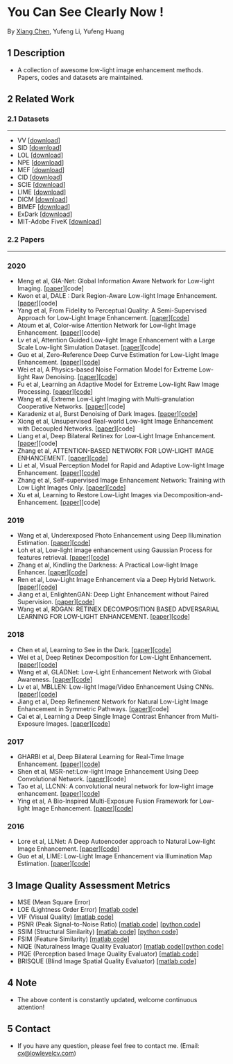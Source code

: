 # You Can See Clearly Now !
By [Xiang Chen](https://cxtalk.github.io/), Yufeng Li, Yufeng Huang

## 1 Description
   * A collection of awesome low-light image enhancement methods. Papers, codes and datasets are maintained.

## 2 Related Work
### 2.1 Datasets
------------
* VV [[download](https://sites.google.com/site/vonikakis/datasets)]
* SID [[download](https://cchen156.github.io/SID.html)]
* LOL [[download](https://daooshee.github.io/BMVC2018website/)]
* NPE [[download](http://blog.sina.com.cn/s/blog_a0a06f190101cvon.html)]
* MEF [[download](http://ivc.uwaterloo.ca/database/MEF/MEF-Database.php)]
* CID [[download](https://github.com/505030475/ExtremeLowLight)]
* SCIE [[download](https://github.com/csjcai/SICE)]
* LIME [[download](http://cs.tju.edu.cn/orgs/vision/~xguo/LIME.htm)]
* DICM [[download](http://mcl.korea.ac.kr/projects/LDR/LDR_TEST_IMAGES_DICM.zip)]
* BIMEF [[download](https://drive.google.com/drive/folders/0B_FjaR958nw_djVQanJqeEhUM1k)]
* ExDark [[download](https://github.com/cs-chan/Exclusively-Dark-Image-Dataset/tree/master/Dataset)]
* MIT-Adobe FiveK [[download](https://data.csail.mit.edu/graphics/fivek/)]

### 2.2 Papers
------------
### 2020
* Meng et al, GIA-Net: Global Information Aware Network for Low-light Imaging. [[paper](http://xxx.itp.ac.cn/abs/2009.06604)][code]
* Kwon et al, DALE : Dark Region-Aware Low-light Image Enhancement. [[paper](https://arxiv.org/abs/2008.12493)][code]
* Yang et al, From Fidelity to Perceptual Quality: A Semi-Supervised Approach for Low-Light Image Enhancement. [[paper](https://openaccess.thecvf.com/content_CVPR_2020/papers/Yang_From_Fidelity_to_Perceptual_Quality_A_Semi-Supervised_Approach_for_Low-Light_CVPR_2020_paper.pdf)][[code](https://github.com/flyywh/CVPR-2020-Semi-Low-Light)]
* Atoum et al, Color-wise Attention Network for Low-light Image Enhancement. [[paper](https://arxiv.org/pdf/1911.08681.pdf)][code]
* Lv et al, Attention Guided Low-light Image Enhancement with a Large Scale Low-light Simulation Dataset. [[paper](https://arxiv.org/pdf/1908.00682.pdf)][code]
* Guo et al, Zero-Reference Deep Curve Estimation for Low-Light Image Enhancement. [[paper](https://arxiv.org/pdf/2001.06826.pdf)][[code](https://github.com/Li-Chongyi/Zero-DCE)]
* Wei et al, A Physics-based Noise Formation Model for Extreme Low-light Raw Denoising. [[paper](https://arxiv.org/abs/2003.12751v1)][[code](https://github.com/Vandermode/ELD)]
* Fu et al, Learning an Adaptive Model for Extreme Low-light Raw Image Processing. [[paper](https://arxiv.org/abs/2004.10447)][[code](https://github.com/505030475/ExtremeLowLight)]
* Wang et al, Extreme Low-Light Imaging with Multi-granulation Cooperative Networks. [[paper](https://arxiv.org/abs/2005.08001)][code]
* Karadeniz et al, Burst Denoising of Dark Images. [[paper](https://arxiv.org/abs/2003.07823v1)][[code](https://github.com/hucvl/dark-burst-photography)]
* Xiong et al, Unsupervised Real-world Low-light Image Enhancement with Decoupled Networks. [[paper](https://arxiv.org/abs/2005.02818v1)][code]
* Liang et al, Deep Bilateral Retinex for Low-Light Image Enhancement. [[paper](https://arxiv.org/abs/2007.02018)][code]
* Zhang et al, ATTENTION-BASED NETWORK FOR LOW-LIGHT IMAGE ENHANCEMENT. [[paper](https://arxiv.org/abs/2005.09829v2)][[code](https://github.com/Justones/ALEN)]
* Li et al, Visual Perception Model for Rapid and Adaptive Low-light Image Enhancement. [[paper](https://arxiv.org/abs/2005.07343)][[code](https://github.com/MDLW/Low-Light-Image-Enhancement)]
* Zhang et al, Self-supervised Image Enhancement Network: Training with Low Light Images Only. [[paper](https://arxiv.org/abs/2002.11300)][[code](https://github.com/hitzhangyu/Self-supervised-Image-Enhancement-Network-Training-With-Low-Light-Images-Only)]
* Xu et al, Learning to Restore Low-Light Images via Decomposition-and-Enhancement. [[paper](https://openaccess.thecvf.com/content_CVPR_2020/papers/Xu_Learning_to_Restore_Low-Light_Images_via_Decomposition-and-Enhancement_CVPR_2020_paper.pdf)][code]

### 2019
* Wang et al, Underexposed Photo Enhancement using Deep Illumination Estimation. [[paper](https://drive.google.com/file/d/1CCd0NVEy0yM2ulcrx44B1bRPDmyrgNYH/view)][[code](https://github.com/wangruixing/DeepUPE)]
* Loh et al, Low-light image enhancement using Gaussian Process for features retrieval. [[paper](http://cs-chan.com/doc/SPIC2019.pdf)][[code](https://github.com/cs-chan/Exclusively-Dark-Image-Dataset/tree/master/SPIC)]
* Zhang et al, Kindling the Darkness: A Practical Low-light Image Enhancer. [[paper](https://arxiv.org/pdf/1905.04161.pdf)][[code](https://github.com/zhangyhuaee/KinD)]
* Ren et al, Low-Light Image Enhancement via a Deep Hybrid Network. [[paper](https://ieeexplore.ieee.org/document/8692732)][[code](https://drive.google.com/file/d/1WYQd5z9NXW-IOWLSH3w70t3XnLUAHnAZ/view)]
* Jiang et al, EnlightenGAN: Deep Light Enhancement without Paired Supervision. [[paper](https://arxiv.org/pdf/1906.06972.pdf)][[code](https://github.com/TAMU-VITA/EnlightenGAN)]
* Wang et al, RDGAN: RETINEX DECOMPOSITION BASED ADVERSARIAL LEARNING FOR LOW-LIGHT ENHANCEMENT. [[paper](https://ieeexplore.ieee.org/document/8785047/citations?tabFilter=papers#citations)][[code](https://github.com/WangJY06/RDGAN)]

### 2018
* Chen et al, Learning to See in the Dark. [[paper](http://cchen156.web.engr.illinois.edu/paper/18CVPR_SID.pdf)][[code](https://github.com/cchen156/Learning-to-See-in-the-Dark)]
* Wei et al, Deep Retinex Decomposition for Low-Light Enhancement. [[paper](https://arxiv.org/pdf/1808.04560)][[code](https://github.com/weichen582/RetinexNet)]
* Wang et al, GLADNet: Low-Light Enhancement Network with Global Awareness. [[paper](https://ieeexplore.ieee.org/document/8373911)][[code](https://github.com/weichen582/GLADNet)]
* Lv et al, MBLLEN: Low-light Image/Video Enhancement Using CNNs. [[paper](http://bmvc2018.org/contents/papers/0700.pdf)][[code](https://github.com/Lvfeifan/MBLLEN)]
* Jiang et al, Deep Refinement Network for Natural Low-Light Image Enhancement in Symmetric Pathways. [[paper](https://www.mdpi.com/2073-8994/10/10/491/pdf)][code]
* Cai et al, Learning a Deep Single Image Contrast Enhancer from Multi-Exposure Images. [[paper](http://www4.comp.polyu.edu.hk/~cslzhang/paper/SICE.pdf)][[code](https://github.com/csjcai/SICE)]

### 2017
* GHARBI et al, Deep Bilateral Learning for Real-Time Image Enhancement. [[paper](https://groups.csail.mit.edu/graphics/hdrnet/data/hdrnet.pdf)][[code](https://github.com/google/hdrnet)]
* Shen et al, MSR-net:Low-light Image Enhancement Using Deep Convolutional Network. [[paper](https://arxiv.org/pdf/1711.02488.pdf)][code]
* Tao et al, LLCNN: A convolutional neural network for low-light image enhancement. [[paper](https://ieeexplore.ieee.org/abstract/document/8305143)][[code](https://github.com/BestJuly/LLCNN)]
* Ying et al, A Bio-Inspired Multi-Exposure Fusion Framework for Low-light Image Enhancement. [[paper](https://arxiv.org/abs/1711.00591)][[code](https://github.com/baidut/BIMEF)]

### 2016
* Lore et al, LLNet: A Deep Autoencoder approach to Natural Low-light Image Enhancement. [[paper](https://arxiv.org/pdf/1511.03995.pdf)][[code](https://github.com/kglore/llnet_color)]
* Guo et al, LIME: Low-Light Image Enhancement via Illumination Map Estimation. [[paper](https://ieeexplore.ieee.org/document/7782813)][[code](https://github.com/Sy-Zhang/LIME)]

## 3 Image Quality Assessment Metrics
* MSE (Mean Square Error)
* LOE (Lightness Order Error) [[matlab code]](http://blog.sina.com.cn/s/blog_a0a06f190101cvon.html)
* VIF (Visual Quality) [[matlab code]](http://sse.tongji.edu.cn/linzhang/IQA/Evalution_VIF/eva-VIF.htm)
* PSNR (Peak Signal-to-Noise Ratio) [[matlab code]](https://www.mathworks.com/help/images/ref/psnr.html) [[python code]](https://github.com/aizvorski/video-quality)
* SSIM (Structural Similarity) [[matlab code]](http://www.cns.nyu.edu/~lcv/ssim/ssim_index.m) [[python code]](https://github.com/aizvorski/video-quality/blob/master/ssim.py)
* FSIM (Feature Similarity) [[matlab code]](http://sse.tongji.edu.cn/linzhang/IQA/FSIM/FSIM.htm)
* NIQE (Naturalness Image Quality Evaluator) [[matlab code]](http://live.ece.utexas.edu/research/Quality/index_algorithms.htm)[[python code]](https://github.com/aizvorski/video-quality/blob/master/niqe.py)
* PIQE (Perception based Image Quality Evaluator) [[matlab code]](https://github.com/buyizhiyou/NRVQA)
* BRISQUE (Blind Image Spatial Quality Evaluator) [[matlab code]](https://github.com/buyizhiyou/NRVQA)

## 4 Note
* The above content is constantly updated, welcome continuous attention!

## 5 Contact
* If you have any question, please feel free to contact me. (Email: cx@lowlevelcv.com)
